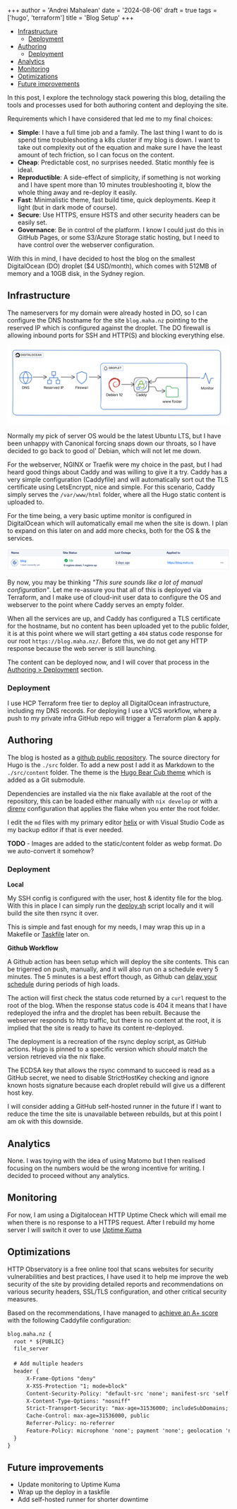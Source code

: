 +++
author = 'Andrei Mahalean'
date = '2024-08-06'
draft = true
tags = ['hugo', 'terraform']
title = 'Blog Setup'
+++

- [Infrastructure](#infrastructure)
  - [Deployment](#deployment)
- [Authoring](#authoring)
  - [Deployment](#deployment-1)
- [Analytics](#analytics)
- [Monitoring](#monitoring)
- [Optimizations](#optimizations)
- [Future improvements](#future-improvements)

In this post, I explore the technology stack powering this blog, detailing the tools and processes used for both authoring content and deploying the site.

Requirements which I have considered that led me to my final choices:

- **Simple**: I have a full time job and a family. The last thing I want to do is spend time troubleshooting a k8s cluster if my blog is down. I want to take out complexity out of the equation and make sure I have the least amount of tech friction, so I can focus on the content.
- **Cheap**: Predictable cost, no surprises needed. Static monthly fee is ideal.
- **Reproductible**: A side-effect of simplicity, if something is not working and I have spent more than 10 minutes troubleshooting it, blow the whole thing away and re-deploy it easily.
- **Fast**: Minimalistic theme, fast build time, quick deployments. Keep it light (but in dark mode of course).
- **Secure**: Use HTTPS, ensure HSTS and other security headers can be easily set.
- **Governance**: Be in control of the platform. I know I could just do this in GitHub Pages, or some S3/Azure Storage static hosting, but I need to have control over the webserver configuration.

With this in mind, I have decided to host the blog on the smallest DigitalOcean (DO) droplet ($4 USD/month), which comes with 512MB of memory and a 10GB disk, in the Sydney region.

## Infrastructure

The nameservers for my domain were already hosted in DO, so I can configure the DNS hostname for the site `blog.maha.nz` pointing to the reserved IP which is configured against the droplet. The DO firewall is allowing inbound ports for SSH and HTTP(S) and blocking everything else.

![Infra](infra.png)

Normally my pick of server OS would be the latest Ubuntu LTS, but I have been unhappy with Canonical forcing snaps down our throats, so I have decided to go back to good ol' Debian, which will not let me down.

For the webserver, NGINX or Traefik were my choice in the past, but I had heard good things about Caddy and was willing to give it a try. Caddy has a very simple configuration (Caddyfile) and will automatically sort out the TLS certificate using LetsEncrypt, nice and simple.
For this scenario, Caddy simply serves the `/var/www/html` folder, where all the Hugo static content is uploaded to.

For the time being, a very basic uptime monitor is configured in DigitalOcean which will automatically email me when the site is down. I plan to expand on this later on and add more checks, both for the OS & the services.

![Uptime check](uptime.png)

By now, you may be thinking _"This sure sounds like a lot of manual configuration"_. Let me re-assure you that all of this is deployed via Terraform, and I make use of cloud-init user data to configure the OS and webserver to the point where Caddy serves an empty folder.

When all the services are up, and Caddy has configured a TLS certificate for the hostname, but no content has been uploaded yet to the public folder, it is at this point where we will start getting a `404` status code response for our root `https://blog.maha.nz/`. Before this, we do not get any HTTP response because the web server is still launching.

The content can be deployed now, and I will cover that process in the [Authoring > Deployment](#deployment-1) section.


### Deployment

I use HCP Terraform free tier to deploy all DigitalOcean infrastructure, including my DNS records.
For deploying I use a VCS workflow, where a push to my private infra GitHub repo will trigger a Terraform plan & apply.

## Authoring

The blog is hosted as a [github public repository](https://github.com/mahalel/blog-maha-nz). The source directory for Hugo is the `./src` folder. To add a new post I add it as Markdown to the `./src/content` folder. The theme is the [Hugo Bear Cub theme](https://github.com/clente/hugo-bearcub) which is added as a Git submodule.

Dependencies are installed via the nix flake available at the root of the repository, this can be loaded either manually with `nix develop` or with a [direnv](https://github.com/direnv/direnv) configuration that applies the flake when you enter the root folder.

I edit the `md` files with my primary editor [helix](https://helix-editor.com/) or with Visual Studio Code as my backup editor if that is ever needed.

**TODO** - Images are added to the static/content folder as webp format. Do we auto-convert it somehow?
 
### Deployment

**Local**

My SSH config is configured with the user, host & identity file for the blog. With this in place I can simply run the [deploy.sh](https://github.com/mahalel/blog-maha-nz/blob/main/deploy.sh) script locally and it will build the site then rsync it over.

This is simple and fast enough for my needs, I may wrap this up in a Makefile or [Taskfile](https://taskfile.dev/) later on.

**Github Workflow**

A Github action has been setup which will deploy the site contents. This can be trigerred on push, manually, and it will also run on a schedule every 5 minutes. The 5 minutes is a best effort though, as Github can [delay your schedule](https://docs.github.com/en/actions/writing-workflows/choosing-when-your-workflow-runs/events-that-trigger-workflows#schedule) during periods of high loads. 

The action will first check the status code returned by a `curl` request to the root of the blog. When the response status code is 404 it means that I have redeployed the infra and the droplet has been rebuilt. Because the webserver responds to http traffic, but there is no content at the root, it is implied that the site is ready to have its content re-deployed. 

The deployment is a recreation of the rsync deploy script, as GitHub actions. Hugo is pinned to a specific version which _should_ match the version retrieved via the nix flake.

The ECDSA key that allows the rsync command to succeed is read as a GitHub secret, we need to disable StrictHostKey checking and ignore known hosts signature because each droplet rebuild will give us a different host key. 


I will consider adding a GitHub self-hosted runner in the future if I want to reduce the time the site is unavailable between rebuilds, but at this point I am ok with this downside.

## Analytics

None. I was toying with the idea of using Matomo but I then realised focusing on the numbers would be the wrong incentive for writing. I decided to proceed without any analytics.

## Monitoring

For now, I am using a Digitalocean HTTP Uptime Check which will email me when there is no response to a HTTPS request. After I rebuild my home server I will switch it over to use [Uptime Kuma](https://github.com/louislam/uptime-kuma)

## Optimizations

HTTP Observatory is a free online tool that scans websites for security vulnerabilities and best practices, I have used it to help me improve the web security of the site by providing detailed reports and recommendations on various security headers, SSL/TLS configuration, and other critical security measures.

Based on the recommendations, I have managed to [achieve an A+ score](https://developer.mozilla.org/en-US/observatory/analyze?host=blog.maha.nz) with the following Caddyfile configuration:

```txt
blog.maha.nz {
  root * ${PUBLIC}
  file_server

  # Add multiple headers
  header {
      X-Frame-Options "deny"
      X-XSS-Protection "1; mode=block"
      Content-Security-Policy: "default-src 'none'; manifest-src 'self'; font-src 'self'; img-src 'self'; style-src 'self'; form-action 'none'; frame-ancestors 'none'; base-uri 'none'"
      X-Content-Type-Options: "nosniff"
      Strict-Transport-Security: "max-age=31536000; includeSubDomains; preload"
      Cache-Control: max-age=31536000, public
      Referrer-Policy: no-referrer
      Feature-Policy: microphone 'none'; payment 'none'; geolocation 'none'; midi 'none'; sync-xhr 'none'; camera 'none'; magnetometer 'none'; gyroscope 'none'
  }
} 
```

## Future improvements

- Update monitoring to Uptime Kuma
- Wrap up the deploy in a taskfile
- Add self-hosted runner for shorter downtime
